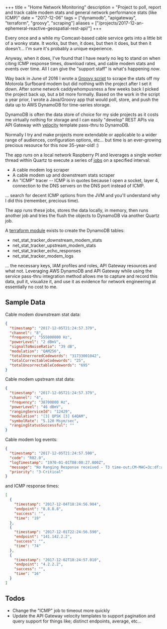 +++
title = "Home Network Monitoring"
description = "Project to poll, report and track cable modem stats and general network performance stats (like ICMP)"
date = "2017-12-06"
tags = ["dynamodb", "apigateway", "terraform", "groovy", "scraping"]
aliases = ["/projects/2017-12-an-ephemeral-reactive-geospatial-rest-api/"]
+++

Every once and a while my Comcast-based cable service gets into a little bit of a wonky state.
It works, but then, it does, but then it does, but then it doesn't... I'm sure it's probably a
unique experience.

Anyway, when it does, I've found that I have nearly no leg to stand on when citing ICMP response
times, download rates, and cable modem stats and events over time. All I can give the "support
staff" is what's happening *now*.

Way back in June of 2016 I wrote a [Groovy script](https://github.com/joshdurbin/network-status-monitor/blob/scripts/ScrapeMotoSBStats.groovy) to scrape the stats off my Motorola Surfboard modem
but did nothing with the project after I set it down. After some network caddywhompusness a few weeks
back I picked the project back up, but a bit more formally. Based on the work in the script a year prior, I
wrote a Java/Groovy app that would poll, store, and push the data up to AWS DynamoDB for time-series storage.

DynamoDB is often the data store of choice for my side projects as it costs me virtually nothing for storage
and I can easily "develop" REST APIs via API Gateway with [velocity](http://velocity.apache.org) template pass-thru
to DynamoDB.

Normally I try and make projects more extendable or applicable to a wider range of audiences, configuration
options, etc... but time is an ever-growing precious resource for this now 35-year-old! :)

The app runs on a local network Raspberry PI and leverages a single worker thread within Quartz to execute a series of
[jobs](https://github.com/joshdurbin/network-status-monitor/tree/master/src/main/groovy/io/durbs/netstatus/collection/job) on a specified interval:

- A cable modem log scraper
- A cable modem up and downstream stats scraper
- An "ICMP" tracer -- ICMP is in quotes because I open a socket, layer 4, connection to the DNS servers on the DNS port instead of ICMP.

... search for decent ICMP options from the JVM and you'll understand why I did this (remember, precious time).

The app runs these jobs, stores the data locally, in memory, then runs another job and tries the flush the objects
to DynamoDB via another Quartz job.

A [terraform module](https://github.com/joshdurbin/terraform-network-status-monitor-storage-and-api) exists to create the DynamoDB
tables:

- net_stat_tracker_downstream_modem_stats
- net_stat_tracker_upstream_modem_stats
- net_stat_tracker_echo_responses
- net_stat_tracker_modem_logs

... the necessary keys, IAM profiles and roles, API Gateway resources and what not. Leveraging AWS DynamoDB and API Gateway while
using the service pass-thru integration method allows me to capture and record this data, pull it, visualize it, and use it as evidence
for network engineering at essentially no cost to me.

## Sample Data

Cable modem downstream stat data:

```json
{
  "timestamp": "2017-12-05T21:24:57.379",
  "channel": "8",
  "frequency": "555000000 Hz",
  "powerLevel": "2 dBmV",
  "signalToNoiseRatio": "39 dB",
  "modulation": "QAM256",
  "totalUnerroredCodewords": "31733001042",
  "totalCorrectableCodewords": "25",
  "totalUncorrectableCodewords": "695"
}
```

Cable modem upstream stat data:

```json
{
  "timestamp": "2017-12-05T21:24:57.379",
  "channel": "4",
  "frequency": "38700000 Hz",
  "powerLevel": "46 dBmV",
  "rangingServiceId": "12429",
  "modulation": "[3] QPSK [3] 64QAM",
  "symbolRate": "5.120 Msym/sec",
  "rangingStatusSuccessful": ""
}
```

Cable modem log events:

```json
{
  "timestamp": "2017-12-05T21:24:57.500",
  "code": "R02.0",
  "logTimestamp": "1970-01-01T08:00:27.000Z",
  "message": "No Ranging Response received - T3 time-out;CM-MAC=3c:df:a9:44:5b:f6;CMTS-MAC=00:01:5c:63:14:59;CM-QOS=1.1;CM-VER=3.0;",
  "priority": "3-Critical"
}
```

and ICMP response times:

```json
[
  {
    "timestamp": "2017-12-04T18:24:56.904",
    "endpoint": "8.8.8.8",
    "success": "",
    "time": "19"
  },
  {
    "timestamp": "2017-12-01T22:24:56.590",
    "endpoint": "141.142.2.2",
    "success": "",
    "time": "74"
  },
  {
    "timestamp": "2017-12-02T18:24:57.010",
    "endpoint": "4.2.2.2",
    "success": "",
    "time": "16"
  }
]
```

## Todos

- Change the "ICMP" job to timeout more quickly
- Update the API Gateway velocity templates to support pagination and query support for things like; distinct endpoints, average, etc...

